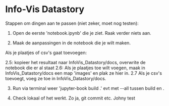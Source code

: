 # Info-Vis Datastory

Stappen om dingen aan te passen (niet zeker, moet nog testen):

1. Open de eerste 'notebook.ipynb' die je ziet. Raak verder niets aan.

2. Maak de aanpassingen in de notebook die je wilt maken.

Als je plaatjes of csv's gaat toevoegen:


2.5: kopieer het resultaat naar InfoVis_Datastory/docs, overwrite de notebook die er al staat
2.6: Als je plaatjes toe wilt voegen, maak in InfoVis_Datastory/docs een map 'images' en plak ze hier in.
2.7 Als je csv's toevoegt, voeg ze toe in InfoVis_Datastory/docs.

3. Run via terminal weer 'jupyter-book build .' evt met --all tussen build en .

4. Check lokaal of het werkt. Zo ja, git commit etc.
Johny test



